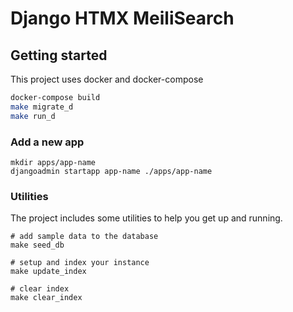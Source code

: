 # Django HTMX MeiliSearch

## Getting started

This project uses docker and docker-compose


```bash
docker-compose build
make migrate_d
make run_d
```


### Add a new app

```
mkdir apps/app-name
djangoadmin startapp app-name ./apps/app-name
```

### Utilities

The project includes some utilities to help you get up and running.

```
# add sample data to the database
make seed_db

# setup and index your instance
make update_index

# clear index
make clear_index
```
